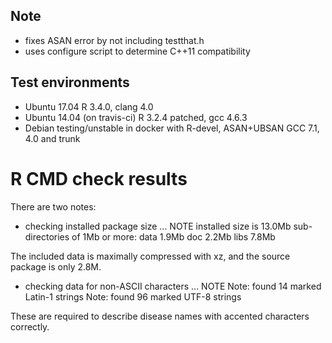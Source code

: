 ## Note
* fixes ASAN error by not including testthat.h
* uses configure script to determine C++11 compatibility

## Test environments
* Ubuntu 17.04 R 3.4.0, clang 4.0
* Ubuntu 14.04 (on travis-ci) R 3.2.4 patched, gcc 4.6.3
* Debian testing/unstable in docker with R-devel, ASAN+UBSAN GCC 7.1, 4.0 and trunk

# R CMD check results

There are two notes:

* checking installed package size ... NOTE
  installed size is 13.0Mb
  sub-directories of 1Mb or more:
    data   1.9Mb
    doc    2.2Mb
    libs   7.8Mb

The included data is maximally compressed with xz, and the source package is
only 2.8M.

* checking data for non-ASCII characters ... NOTE
  Note: found 14 marked Latin-1 strings
  Note: found 96 marked UTF-8 strings

These are required to describe disease names with accented characters correctly.
